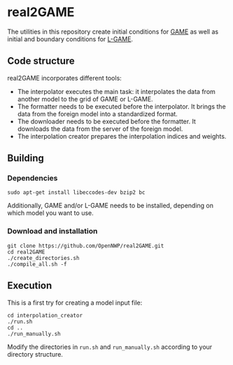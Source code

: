 # real2GAME

The utilities in this repository create initial conditions for [GAME](https://github.com/OpenNWP/GAME) as well as initial and boundary conditions for [L-GAME](https://github.com/OpenNWP/L-GAME).

## Code structure

real2GAME incorporates different tools:

* The interpolator executes the main task: it interpolates the data from another model to the grid of GAME or L-GAME.
* The formatter needs to be executed before the interpolator. It brings the data from the foreign model into a standardized format.
* The downloader needs to be executed before the formatter. It downloads the data from the server of the foreign model.
* The interpolation creator prepares the interpolation indices and weights.

## Building

### Dependencies

	sudo apt-get install libeccodes-dev bzip2 bc

Additionally, GAME and/or L-GAME needs to be installed, depending on which model you want to use.

### Download and installation

	git clone https://github.com/OpenNWP/real2GAME.git
	cd real2GAME
	./create_directories.sh
	./compile_all.sh -f

## Execution

This is a first try for creating a model input file:

	cd interpolation_creator
	./run.sh
	cd ..
	./run_manually.sh

Modify the directories in `run.sh` and `run_manually.sh` according to your directory structure.
	
